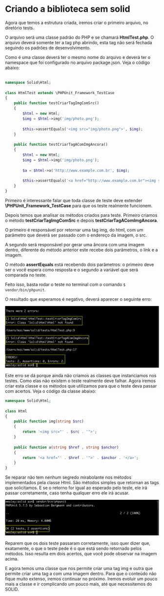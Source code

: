# Criando a biblioteca sem solid

Agora que temos a estrutura criada, iremos criar o primeiro arquivo, no diretório tests.

O arquivo será uma classe padrão do PHP e se chamará **HtmlTest.php**. O arquivo deverá somente ter a tag php abrindo, esta tag não será fechada seguindo os padrões de desenvolvimento.

Como é uma classe deverá ter o mesmo nome do arquivo e deverá ter o namespace que foi configurado no arquivo package.json. Veja o código abaixo:

```php

namespace Solid\Html;

class HtmlTest extends \PHPUnit_Framework_TestCase
{
    public function testCriarTagImgComSrc()
    {
        $html = new Html;
        $img = $html->img('img/photo.png');

        $this->assertEquals('<img src="img/photo.png">', $img);
    }

    public function testCriarTagAComImgAncora()
    {
        $html = new Html;
        $img = $html->img('img/photo.png');

        $a = $html->a('http://www.example.com.br', $img);

        $this->assertEquals('<a href="http://www.example.com.br"><img src="img/photo.png"></a>', $a);
    }
}

```

Primeiro é interessante falar que toda classe de teste deve extender **\PHPUnit_Framework_TestCase** para que os teste realmente funcionem.

Depois temos que analisar os métodos criados para teste. Primeiro criamos o método **testCriarTagImgComSrc** e depois **testCriarTagAComImgAncora**.

O primeiro é responsável por retornar uma tag img, do html, com um parâmetro que deverá ser passado com o endereço da imagem, o src.

A segundo será responsável por gerar uma âncora com uma imagem dentro, diferente do método anterior este recebe dois parâmetros, o link e a imagem.

O método **assertEquals** está recebendo dois parâmetros:  o primeiro deve ser o você espera como resposta e o segundo a variável que será comparada no teste.

Feito isso, basta rodar o teste no terminal com o comando `$ vendor/bin/phpunit`.

O resultado que esperamos é negativo, deverá aparecer o seguinte erro:

![phpunit_test_error](./images/phpunit_test_error.png "phpunit_test_error")

Este erro se dá porque ainda não criamos as classes que instanciamos nos testes. Como elas não existem o teste realmente deve falhar. Agora iremos criar esta classe e os métodos que utilizamos para que o teste deva passar com acertos. Veja o código da classe abaixo:

```php
namespace Solid\Html;

class Html
{
    public function img(string $src)
    {
        return '<img src="' . $src . '">';
    }

    public function a(string $href , string $anchor)
    {
        return '<a href="' . $href . '">' . $anchor . '</a>';
    }
}
```

Se reparar não tem nenhum segredo mirabolante nos métodos implementados pela classe Html. São métodos simples que retornan as tags que solicitamos. E se o retorno for igual ao esperado pelo teste, ele irá passar corretamente, caso tenha qualquer erro ele irá acusar.

![phpunit_test_success](./images/phpunit_test_success.png "phpunit_test_success")

Reparem que os dois teste passaram corretamente, isso quer dizer que, exatamente, o que o teste pede é o que está sendo retornado pelos métodos. Isso resulta em dois acertos, que você pode observar na imagem acima.

E agora temos uma classe que nos permite criar uma tag img e outra que permite criar uma tag a com uma imagem dentro. Para que o conteúdo não fique muito extenso, iremos continuar no próximo. Iremos evoluir um pouco mais a classe e ir complicando um pouco mais, até que necessitemos do SOLID.